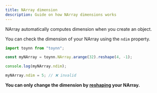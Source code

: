 ```yaml
---
title: NArray dimension
description: Guide on how NArray dimensions works
---
```


NArray automatically computes dimension when you create an object.

You can check the dimension of your NArray using the `ndim` property.

```js
import toynn from "toynn";

const myNArray = toynn.NArray.arange(32).reshape(4, -1);

console.log(myNArray.ndim);

myNArray.ndim = 5; // ❌ invalid
```

**You can only change the dimension by [reshaping](/narray/shapes) your NArray.**
